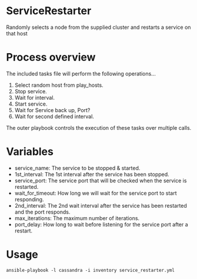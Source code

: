 # ServiceRestarter
Randomly selects a node from the supplied cluster and restarts a service on that host

# Process overview

The included tasks file will perform the following operations...

1. Select random host from play_hosts.
2. Stop service.
3. Wait for interval.
4. Start service.
5. Wait for Service back up, Port?
6. Wait for second defined interval.

The outer playbook controls the execution of these tasks over multiple calls.

# Variables

* service_name: The service to be stopped & started.
* 1st_interval: The 1st interval after the service has been stopped.
* service_port: The service port that will be checked when the service is restarted.
* wait_for_timeout: How long we will wait for the service port to start responding.
* 2nd_interval: The 2nd wait interval after the service has been restarted and the port responds.
* max_iterations: The maximum number of iterations.
* port_delay: How long to wait before listening for the service port after a restart.

# Usage

```
ansible-playbook -l cassandra -i inventory service_restarter.yml
```
